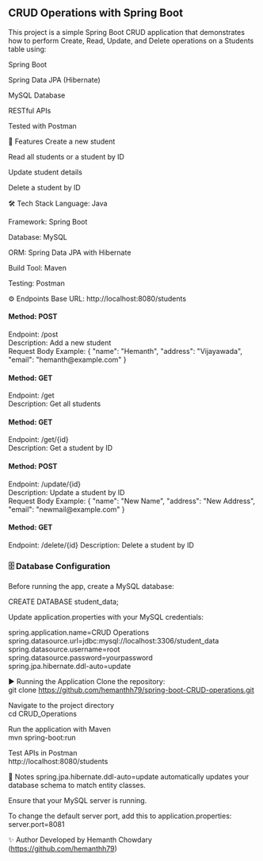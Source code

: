 <h2>CRUD Operations with Spring Boot</h2>

This project is a simple Spring Boot CRUD application that demonstrates how to perform
Create, Read, Update, and Delete operations on a Students table using:

Spring Boot

Spring Data JPA (Hibernate)

MySQL Database

RESTful APIs

Tested with Postman

🚀 Features
Create a new student

Read all students or a student by ID

Update student details

Delete a student by ID

🛠 Tech Stack
Language: Java

Framework: Spring Boot

Database: MySQL

ORM: Spring Data JPA with Hibernate

Build Tool: Maven

Testing: Postman

⚙️ Endpoints
Base URL: http://localhost:8080/students

<h4>Method: POST</h4>
Endpoint: /post<br>
Description: Add a new student<br>
Request Body Example: { "name": "Hemanth", "address": "Vijayawada", "email": "hemanth@example.com" }

<h4>Method: GET</h4>
Endpoint: /get<br>
Description: Get all students

<h4>Method: GET</h4>
Endpoint: /get/{id}<br>
Description: Get a student by ID

<h4>Method: POST</h4>
Endpoint: /update/{id}<br>
Description: Update a student by ID<br>
Request Body Example: { "name": "New Name", "address": "New Address", "email": "newmail@example.com" }

<h4>Method: GET</h4>
Endpoint: /delete/{id}
Description: Delete a student by ID

<h3>🗄 Database Configuration</h3>
Before running the app, create a MySQL database:

CREATE DATABASE student_data;

Update application.properties with your MySQL credentials:

spring.application.name=CRUD Operations<br>
spring.datasource.url=jdbc:mysql://localhost:3306/student_data<br>
spring.datasource.username=root<br>
spring.datasource.password=yourpassword<br>
spring.jpa.hibernate.ddl-auto=update<br>

▶️ Running the Application
Clone the repository:<br>
git clone https://github.com/hemanthh79/spring-boot-CRUD-operations.git

Navigate to the project directory<br>
cd CRUD_Operations

Run the application with Maven<br>
mvn spring-boot:run

Test APIs in Postman<br>
http://localhost:8080/students

📌 Notes
spring.jpa.hibernate.ddl-auto=update automatically updates your database schema
to match entity classes.

Ensure that your MySQL server is running.

To change the default server port, add this to application.properties:
server.port=8081

✨ Author
Developed by Hemanth Chowdary (https://github.com/hemanthh79)
